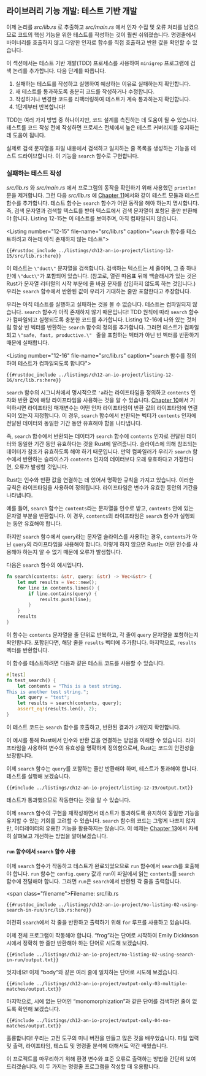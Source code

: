 ## 라이브러리 기능 개발: 테스트 기반 개발

이제 논리를 *src/lib.rs* 로 추출하고 *src/main.rs* 에서 인자 수집 및 오류 처리를 남겼으므로 코드의 핵심 기능을 위한 테스트를 작성하는 것이 훨씬 쉬워졌습니다. 명령줄에서 바이너리를 호출하지 않고 다양한 인자로 함수를 직접 호출하고 반환 값을 확인할 수 있습니다.

이 섹션에서는 테스트 기반 개발(TDD) 프로세스를 사용하여 `minigrep` 프로그램에 검색 논리를 추가합니다. 다음 단계를 따릅니다.

1. 실패하는 테스트를 작성하고 실행하여 예상하는 이유로 실패하는지 확인합니다.
2. 새 테스트를 통과하도록 충분히 코드를 작성하거나 수정합니다.
3. 작성하거나 변경한 코드를 리팩터링하여 테스트가 계속 통과하는지 확인합니다.
4. 1단계부터 반복합니다!

TDD는 여러 가지 방법 중 하나이지만, 코드 설계를 촉진하는 데 도움이 될 수 있습니다. 테스트를 코드 작성 전에 작성하면 프로세스 전체에서 높은 테스트 커버리지를 유지하는 데 도움이 됩니다.

실제로 검색 문자열을 파일 내용에서 검색하고 일치하는 줄 목록을 생성하는 기능을 테스트 드라이브합니다. 이 기능을 `search` 함수로 구현합니다.

### 실패하는 테스트 작성

*src/lib.rs* 와 *src/main.rs* 에서 프로그램의 동작을 확인하기 위해 사용했던 `println!` 문을 제거합니다. 그런 다음 *src/lib.rs* 에 [Chapter 11][ch11-anatomy]<!-- ignore -->에서와 같이 테스트 모듈과 테스트 함수를 추가합니다. 테스트 함수는 `search` 함수가 어떤 동작을 해야 하는지 명시합니다. 즉, 검색 문자열과 검색할 텍스트를 받아 텍스트에서 검색 문자열이 포함된 줄만 반환해야 합니다. Listing 12-15는 이 테스트를 보여주며, 아직 컴파일되지 않습니다.

<Listing number=\"12-15\" file-name=\"src/lib.rs\" caption=\"`search` 함수를 테스트하려고 하는데 아직 존재하지 않는 테스트\">

```rust,ignore,does_not_compile
{{#rustdoc_include ../listings/ch12-an-io-project/listing-12-15/src/lib.rs:here}}
```

</Listing>

이 테스트는 `\"duct\"` 문자열을 검색합니다. 검색하는 텍스트는 세 줄이며, 그 중 하나만에 `\"duct\"`가 포함되어 있습니다. (참고로, 열린 따옴표 뒤에 백슬래시가 있는 것은 Rust가 문자열 리터럴의 시작 부분에 줄 바꿈 문자를 삽입하지 않도록 하는 것입니다.) 우리는 `search` 함수에서 반환된 값이 우리가 기대하는 줄만 포함한다고 주장합니다.

우리는 아직 테스트를 실행하고 실패하는 것을 볼 수 없습니다. 테스트는 컴파일되지 않습니다. `search` 함수가 아직 존재하지 않기 때문입니다! TDD 원칙에 따라 `search` 함수가 컴파일되고 실행되도록 충분한 코드를 추가합니다. Listing 12-16에 나와 있는 것처럼 항상 빈 벡터를 반환하는 `search` 함수의 정의를 추가합니다. 그러면 테스트가 컴파일되고 `\"safe,
fast, productive.\" ` 줄을 포함하는 벡터가 아닌 빈 벡터를 반환하기 때문에 실패합니다.

<Listing number=\"12-16\" file-name=\"src/lib.rs\" caption=\"`search` 함수를 정의하여 테스트가 컴파일되도록 합니다\">

```rust,noplayground
{{#rustdoc_include ../listings/ch12-an-io-project/listing-12-16/src/lib.rs:here}}
```

</Listing>

`search` 함수의 시그니처에서 명시적으로 `'a`라는 라이프타임을 정의하고 `contents` 인자와 반환 값에 해당 라이프타임을 사용하는 것을 알 수 있습니다. [Chapter 10][ch10-lifetimes]<!-- ignore -->에서 기억하시면 라이프타임 매개변수는 어떤 인자 라이프타임이 반환 값의 라이프타임에 연결되어 있는지 지정합니다. 이 경우, `search` 함수에서 반환되는 벡터가 `contents` 인자에 전달된 데이터와 동일한 기간 동안 유효해야 함을 나타냅니다.

즉, `search` 함수에서 반환되는 데이터가 `search` 함수에 `contents` 인자로 전달된 데이터와 동일한 기간 동안 유효하다는 것을 Rust에 알려줍니다. 슬라이스에 의해 참조되는 데이터가 참조가 유효하도록 해야 하기 때문입니다. 만약 컴파일러가 우리가 `search` 함수에서 반환하는 슬라이스가 `contents` 인자의 데이터보다 오래 유효하다고 가정한다면, 오류가 발생할 것입니다.

Rust는 인수와 반환 값을 연결하는 데 있어서 명확한 규칙을 가지고 있습니다. 이러한 규칙은 라이프타임을 사용하여 정의됩니다. 라이프타임은 변수가 유효한 동안의 기간을 나타냅니다.

예를 들어, `search` 함수는 `contents`라는 문자열을 인수로 받고, `contents` 안에 있는 문자열 부분을 반환합니다. 이 경우, `contents`의 라이프타임은 `search` 함수가 실행되는 동안 유효해야 합니다.

하지만 `search` 함수에서 `query`라는 문자열 슬라이스를 사용하는 경우, `contents`가 아닌 `query`의 라이프타임을 사용해야 합니다. 이렇게 하지 않으면 Rust는 어떤 인수를 사용해야 하는지 알 수 없기 때문에 오류가 발생합니다.

다음은 `search` 함수의 예시입니다.

```rust
fn search(contents: &str, query: &str) -> Vec<&str> {
    let mut results = Vec::new();
    for line in contents.lines() {
        if line.contains(query) {
            results.push(line);
        }
    }
    results
}
```

이 함수는 `contents` 문자열을 줄 단위로 반복하고, 각 줄이 `query` 문자열을 포함하는지 확인합니다. 포함된다면, 해당 줄을 `results` 벡터에 추가합니다. 마지막으로, `results` 벡터를 반환합니다.

이 함수를 테스트하려면 다음과 같은 테스트 코드를 사용할 수 있습니다.

```rust
#[test]
fn test_search() {
    let contents = "This is a test string.
This is another test string.";
    let query = "test";
    let results = search(contents, query);
    assert_eq!(results.len(), 2);
}
```

이 테스트 코드는 `search` 함수를 호출하고, 반환된 결과가 `2`개인지 확인합니다.

이 예시를 통해 Rust에서 인수와 반환 값을 연결하는 방법을 이해할 수 있습니다. 라이프타임을 사용하여 변수의 유효성을 명확하게 정의함으로써, Rust는 코드의 안전성을 보장합니다.


이제 `search` 함수는 `query`를 포함하는 줄만 반환해야 하며, 테스트가 통과해야 합니다. 테스트를 실행해 보겠습니다.

```console
{{#include ../listings/ch12-an-io-project/listing-12-19/output.txt}}
```

테스트가 통과했으므로 작동한다는 것을 알 수 있습니다.

이제 `search` 함수의 구현을 재작성하면서 테스트가 통과하도록 유지하여 동일한 기능을 유지할 수 있는 기회를 고려할 수 있습니다. `search` 함수의 코드는 그렇게 나쁘지 않지만, 이터레이터의 유용한 기능을 활용하지는 않습니다. 이 예제는 [Chapter 13][ch13-iterators]<!-- ignore -->에서 자세히 살펴보고 개선하는 방법을 알아보겠습니다.

#### `run` 함수에서 `search` 함수 사용

이제 `search` 함수가 작동하고 테스트가 완료되었으므로 `run` 함수에서 `search`를 호출해야 합니다. `run` 함수는 `config.query` 값과 `run`이 파일에서 읽는 `contents`를 `search` 함수에 전달해야 합니다. 그러면 `run`은 `search`에서 반환된 각 줄을 출력합니다.

<span class=\"filename\">Filename: src/lib.rs</span>

```rust,ignore
{{#rustdoc_include ../listings/ch12-an-io-project/no-listing-02-using-search-in-run/src/lib.rs:here}}
```

여전히 `search`에서 각 줄을 반환하고 출력하기 위해 `for` 루프를 사용하고 있습니다.

이제 전체 프로그램이 작동해야 합니다. “frog”라는 단어로 시작하여 Emily Dickinson 시에서 정확히 한 줄만 반환해야 하는 단어로 시도해 보겠습니다.

```console
{{#include ../listings/ch12-an-io-project/no-listing-02-using-search-in-run/output.txt}}
```

멋지네요! 이제 “body”와 같은 여러 줄에 일치하는 단어로 시도해 보겠습니다.

```console
{{#include ../listings/ch12-an-io-project/output-only-03-multiple-matches/output.txt}}
```

마지막으로, 시에 없는 단어인 “monomorphization”과 같은 단어를 검색하면 줄이 없도록 확인해 보겠습니다.

```console
{{#include ../listings/ch12-an-io-project/output-only-04-no-matches/output.txt}}
```

훌륭합니다! 우리는 고전 도구의 미니 버전을 만들고 많은 것을 배우었습니다. 파일 입력 및 출력, 라이프타임, 테스트 및 명령줄 분석에 대해서도 약간 배웠습니다.

이 프로젝트를 마무리하기 위해 환경 변수와 표준 오류로 출력하는 방법을 간단히 보여드리겠습니다. 이 두 가지는 명령줄 프로그램을 작성할 때 유용합니다.

[validating-references-with-lifetimes]:
ch10-03-lifetime-syntax.html#validating-references-with-lifetimes
[ch11-anatomy]: ch11-01-writing-tests.html#the-anatomy-of-a-test-function
[ch10-lifetimes]: ch10-03-lifetime-syntax.html
[ch3-iter]: ch03-05-control-flow.html#looping-through-a-collection-with-for
[ch13-iterators]: ch13-02-iterators.html

